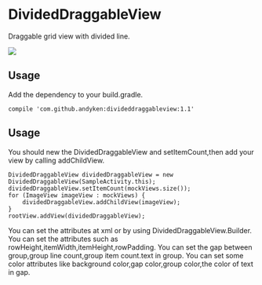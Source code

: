 # DividedDraggableView

Draggable grid view with divided line.

<img src="https://github.com/andyken/DividedDraggableView/blob/master/app/sample.gif"/>

## Usage
Add the dependency to your build.gradle.

    compile 'com.github.andyken:divideddraggableview:1.1'

## Usage

You should new the DividedDraggableView and setItemCount,then add your view by calling addChildView.

    DividedDraggableView dividedDraggableView = new DividedDraggableView(SampleActivity.this);
    dividedDraggableView.setItemCount(mockViews.size());
    for (ImageView imageView : mockViews) {
        dividedDraggableView.addChildView(imageView);
    }
    rootView.addView(dividedDraggableView);

You can set the attributes at xml or by using DividedDraggableView.Builder.
You can set the attributes such as rowHeight,itemWidth,itemHeight,rowPadding.
You can set the gap between group,group line count,group item count.text in group.
You can set some color attributes like background color,gap color,group color,the color of text in gap.